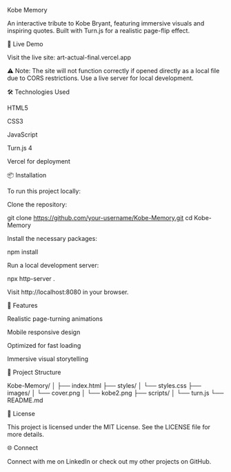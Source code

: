 Kobe Memory

An interactive tribute to Kobe Bryant, featuring immersive visuals and inspiring quotes. Built with Turn.js for a realistic page-flip effect.

🚀 Live Demo

Visit the live site: art-actual-final.vercel.app

⚠️ Note: The site will not function correctly if opened directly as a local file due to CORS restrictions. Use a live server for local development.

🛠️ Technologies Used

HTML5

CSS3

JavaScript

Turn.js 4

Vercel for deployment

📦 Installation

To run this project locally:

Clone the repository:

git clone https://github.com/your-username/Kobe-Memory.git
cd Kobe-Memory

Install the necessary packages:

npm install

Run a local development server:

npx http-server .

Visit http://localhost:8080 in your browser.

🌟 Features

Realistic page-turning animations

Mobile responsive design

Optimized for fast loading

Immersive visual storytelling

📂 Project Structure

Kobe-Memory/
│
├── index.html
├── styles/
│   └── styles.css
├── images/
│   └── cover.png
│   └── kobe2.png
├── scripts/
│   └── turn.js
└── README.md

📝 License

This project is licensed under the MIT License. See the LICENSE file for more details.

🌐 Connect

Connect with me on LinkedIn or check out my other projects on GitHub.

